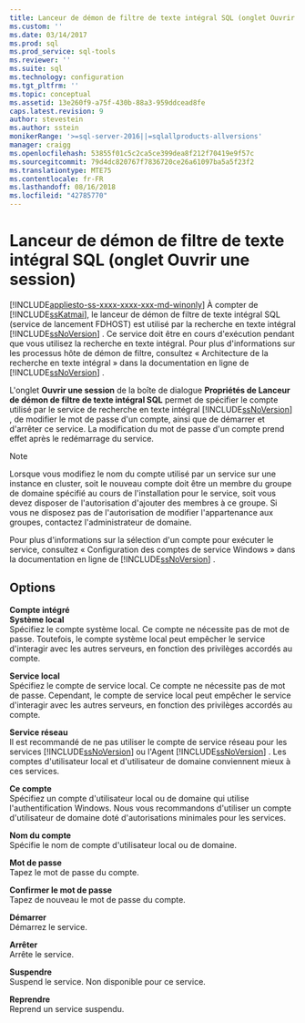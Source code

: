```yaml
---
title: Lanceur de démon de filtre de texte intégral SQL (onglet Ouvrir une session) | Microsoft Docs
ms.custom: ''
ms.date: 03/14/2017
ms.prod: sql
ms.prod_service: sql-tools
ms.reviewer: ''
ms.suite: sql
ms.technology: configuration
ms.tgt_pltfrm: ''
ms.topic: conceptual
ms.assetid: 13e260f9-a75f-430b-88a3-959ddcead8fe
caps.latest.revision: 9
author: stevestein
ms.author: sstein
monikerRange: '>=sql-server-2016||=sqlallproducts-allversions'
manager: craigg
ms.openlocfilehash: 53855f01c5c2ca5ce399dea8f212f70419e9f57c
ms.sourcegitcommit: 79d4dc820767f7836720ce26a61097ba5a5f23f2
ms.translationtype: MTE75
ms.contentlocale: fr-FR
ms.lasthandoff: 08/16/2018
ms.locfileid: "42785770"
---
```

# <a name="sql-full-text-filter-daemon-launcher-log-on-tab"></a>Lanceur de démon de filtre de texte intégral SQL (onglet Ouvrir une session)
[!INCLUDE[appliesto-ss-xxxx-xxxx-xxx-md-winonly](../../includes/appliesto-ss-xxxx-xxxx-xxx-md-winonly.md)]
  À compter de [!INCLUDE[ssKatmai](../../includes/sskatmai-md.md)], le lanceur de démon de filtre de texte intégral SQL (service de lancement FDHOST) est utilisé par la recherche en texte intégral [!INCLUDE[ssNoVersion](../../includes/ssnoversion-md.md)] . Ce service doit être en cours d'exécution pendant que vous utilisez la recherche en texte intégral. Pour plus d'informations sur les processus hôte de démon de filtre, consultez « Architecture de la recherche en texte intégral » dans la documentation en ligne de [!INCLUDE[ssNoVersion](../../includes/ssnoversion-md.md)] .  
  
 L'onglet **Ouvrir une session** de la boîte de dialogue **Propriétés de Lanceur de démon de filtre de texte intégral SQL** permet de spécifier le compte utilisé par le service de recherche en texte intégral [!INCLUDE[ssNoVersion](../../includes/ssnoversion-md.md)] , de modifier le mot de passe d'un compte, ainsi que de démarrer et d'arrêter ce service. La modification du mot de passe d'un compte prend effet après le redémarrage du service.  
  
> [!NOTE]  
>  Lorsque vous modifiez le nom du compte utilisé par un service sur une instance en cluster, soit le nouveau compte doit être un membre du groupe de domaine spécifié au cours de l'installation pour le service, soit vous devez disposer de l'autorisation d'ajouter des membres à ce groupe. Si vous ne disposez pas de l'autorisation de modifier l'appartenance aux groupes, contactez l'administrateur de domaine.  
>   
>  Pour plus d'informations sur la sélection d'un compte pour exécuter le service, consultez « Configuration des comptes de service Windows » dans la documentation en ligne de [!INCLUDE[ssNoVersion](../../includes/ssnoversion-md.md)] .  
  
## <a name="options"></a>Options  
 **Compte intégré**  
 **Système local**  
 Spécifiez le compte système local. Ce compte ne nécessite pas de mot de passe. Toutefois, le compte système local peut empêcher le service d'interagir avec les autres serveurs, en fonction des privilèges accordés au compte.  
  
 **Service local**  
 Spécifiez le compte de service local. Ce compte ne nécessite pas de mot de passe. Cependant, le compte de service local peut empêcher le service d'interagir avec les autres serveurs, en fonction des privilèges accordés au compte.  
  
 **Service réseau**  
 Il est recommandé de ne pas utiliser le compte de service réseau pour les services [!INCLUDE[ssNoVersion](../../includes/ssnoversion-md.md)] ou l'Agent [!INCLUDE[ssNoVersion](../../includes/ssnoversion-md.md)] . Les comptes d'utilisateur local et d'utilisateur de domaine conviennent mieux à ces services.  
  
 **Ce compte**  
 Spécifiez un compte d'utilisateur local ou de domaine qui utilise l'authentification Windows. Nous vous recommandons d'utiliser un compte d'utilisateur de domaine doté d'autorisations minimales pour les services.  
  
 **Nom du compte**  
 Spécifie le nom de compte d'utilisateur local ou de domaine.  
  
 **Mot de passe**  
 Tapez le mot de passe du compte.  
  
 **Confirmer le mot de passe**  
 Tapez de nouveau le mot de passe du compte.  
  
 **Démarrer**  
 Démarrez le service.  
  
 **Arrêter**  
 Arrête le service.  
  
 **Suspendre**  
 Suspend le service. Non disponible pour ce service.  
  
 **Reprendre**  
 Reprend un service suspendu.  
  
  
